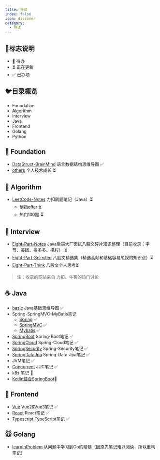 ```yaml
---
title: 导读
index: false
icon: discover
category:
  - 导读
---
```


## :milky_way:标志说明

* 🚫 待办
* ⏳ 正在更新
* ✅ 已办项



## :bird:目录概览

* Foundation
* Algorithm
* Interview
* Java
* Frontend
* Golang
* Python


## :baby_chick: Foundation

* [DataStruct-BrainMind](/fundamental/datastruct.md) 语言数据结构思维导图 ✅ 
* [others](/others/rent_house.md) 个人技术成长 ⏳



## :penguin: Algorithm

* [LeetCode-Notes](/Java/leetcode/leetcode.md) 力扣刷题笔记（Java）⏳ 
  * 剑指offer ⏳
  * 热门100题 ⏳



## :tiger: Interview

* [Eight-Part-Notes](/Java/eightpart/giant.md)  Java后端大厂面试八股文碎片知识整理（目前收录：字节、美团、拼多多、携程） ⏳ 
* [Eight-Part-Selected](/Java/eightpart/foundation.md)  八股文精选集（精选高频和基础容易忽视的知识点）⏳ 
* [Eight-Part-Think](/Java/eightpart/think.md)  八股文个人思考⏳

> 注：收录的网站来自 力扣、牛客的热门讨论



## :coffee: Java

* [basic](/Java/basic/basic.md)  Java基础思维导图 ✅ 
* Spring-SpringMVC-MyBatis笔记
  * [Spring](/Java/fm/Spring.md) ✅
  * [SpringMVC](/Java/fm/SpringMVC.md)  ✅
  * [Mybatis](/Java/fm/Mybatis.md)  ✅
* [SpringBoot](/Java/fm/SpringBoot.md)  Spring-Boot笔记 ✅ 
* [SpringCloud](/Java/fm/SpringCloud.md) Spring-Cloud笔记 ✅ 
* [SpringSecurity](/Java/fm/SpringSecurity.md) Spring-Security笔记 ✅ 
* [SpringDataJpa](/Java/fm/SpringDataJpa.md)  Spring-Data-Jpa笔记 ✅ 
* JVM笔记 ✅ 
* [Concurrent](/Java/concurrent/concurrent.md)  JUC笔记 ✅ 
* k8s 笔记 🚫
* [Kotlin结合SpringBoot](/Java/kotlin/kotlin.md)🚫



## :ocean: Frontend

*  [Vue](/frontend/vue/vue.md) Vue2&Vue3笔记 ✅ 
*  [React](/frontend/react/react.md) React笔记 ✅ 
*  [Typescript](/frontend/typescript/typescript.md) TypeScript笔记 ✅ 



## :mouse: Golang

* [learnInProblem](/golang/learnInProblem.md)   从问题中学习到Go的精髓（因原先笔记难以阅读，所以重构笔记）
